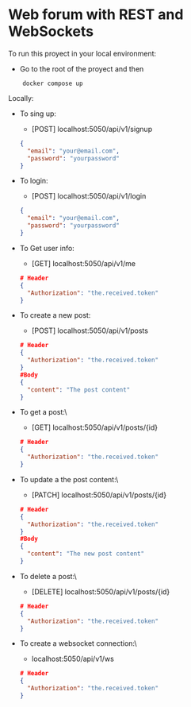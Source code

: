 # Web forum with REST and WebSockets

To run this proyect in your local environment:

- Go to the root of the proyect and then

```console
    docker compose up
```

Locally:

- To sing up:

  - [POST] localhost:5050/api/v1/signup

  ```json
  {
    "email": "your@email.com",
    "password": "yourpassword"
  }
  ```

- To login:

  - [POST] localhost:5050/api/v1/login

  ```json
  {
    "email": "your@email.com",
    "password": "yourpassword"
  }
  ```

- To Get user info:

  - [GET] localhost:5050/api/v1/me

  ```json
  # Header
  {
    "Authorization": "the.received.token"
  }
  ```

- To create a new post:

  - [POST] localhost:5050/api/v1/posts

  ```json
  # Header
  {
    "Authorization": "the.received.token"
  }
  #Body
  {
    "content": "The post content"
  }
  ```

- To get a post:\

  - [GET] localhost:5050/api/v1/posts/{id}

  ```json
  # Header
  {
    "Authorization": "the.received.token"
  }
  ```

- To update a the post content:\

  - [PATCH] localhost:5050/api/v1/posts/{id}

  ```json
  # Header
  {
    "Authorization": "the.received.token"
  }
  #Body
  {
    "content": "The new post content"
  }
  ```

- To delete a post:\

  - [DELETE] localhost:5050/api/v1/posts/{id}

  ```json
  # Header
  {
    "Authorization": "the.received.token"
  }
  ```

- To create a websocket connection:\

  - localhost:5050/api/v1/ws

  ```json
  # Header
  {
    "Authorization": "the.received.token"
  }
  ```
